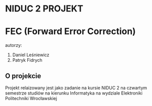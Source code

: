 # NIDUC 2 PROJEKT
# FEC (Forward Error Correction)
 autorzy: 
 1. Daniel Leśniewicz
 2. Patryk Fidrych

## O projekcie

Projekt relaizowany jest jako zadanie na kursie NIDUC 2 na czwartym semestrze studiów na kierunku Informatyka na wydziale Elektroniki Politechniki Wrocławskiej
